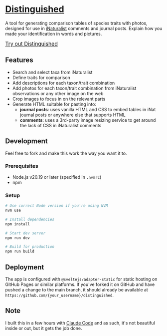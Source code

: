 # [Distinguished](https://kueda.github.io/distinguished/)

A tool for generating comparison tables of species traits with photos, designed for use in [iNaturalist](https://www.inaturalist.org) comments and journal posts. Explain how you made your identification in words and pictures.

<big><a href="https://kueda.github.io/distinguished/">Try out Distinguished</a></big>

## Features

- Search and select taxa from iNaturalist
- Define traits for comparison
- Add descriptions for each taxon/trait combination
- Add photos for each taxon/trait combination from iNaturalist observations or any other image on the web
- Crop images to focus in on the relevant parts
- Generate HTML suitable for pasting into:
  - **journal posts**: uses vanilla HTML and CSS to embed tables in iNat journal posts or anywhere else that supports HTML
  - **comments**: uses a 3rd-party image resizing service to get around the lack of CSS in iNaturalist comments

## Development

Feel free to fork and make this work the way you want it to.

### Prerequisites

- Node.js v20.19 or later (specified in `.nvmrc`)
- npm

### Setup

```bash
# Use correct Node version if you're using NVM
nvm use

# Install dependencies
npm install

# Start dev server
npm run dev

# Build for production
npm run build
```

## Deployment

The app is configured with `@sveltejs/adapter-static` for static hosting on GitHub Pages or similar platforms. If you've forked it on GitHub and have pushed a change to the main branch, it should already be available at `https://github.com/{your_username}/distinguished`.

## Note

I built this in a few hours with [Claude Code](https://claude.com/product/claude-code) and as such, it's not beautiful inside or out, but it gets the job done.
